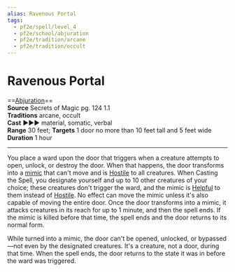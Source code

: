 ```yaml
---
alias: Ravenous Portal 
tags:
  - pf2e/spell/level_4
  - pf2e/school/abjuration
  - pf2e/tradition/arcane
  - pf2e/tradition/occult
---
```


# Ravenous Portal

==[Abjuration](../../../Traits/Abjuration.md)==  
__Source__ Secrets of Magic pg. 124 1.1  
**Traditions** arcane, occult  
**Cast** ►►► material, somatic, verbal  
**Range** 30 feet; **Targets** 1 door no more than 10 feet tall and 5 feet wide  
**Duration** 1 hour

---

You place a ward upon the door that triggers when a creature attempts to open, unlock, or destroy the door. When that happens, the door transforms into a [mimic](../../../../../../../60-Wyrmscriber/Gamemaster/Mechanics/Bestiary/Mimics/Mimic.md) that can't move and is [Hostile](../../../Conditions/Hostile.md) to all creatures. When Casting the Spell, you designate yourself and up to 10 other creatures of your choice; these creatures don't trigger the ward, and the mimic is [Helpful](../../../Conditions/Helpful.md) to them instead of [Hostile](../../../Conditions/Hostile.md). No effect can move the mimic unless it's also capable of moving the entire door. Once the door transforms into a mimic, it attacks creatures in its reach for up to 1 minute, and then the spell ends. If the mimic is killed before that time, the spell ends and the door returns to its normal form.

While turned into a mimic, the door can't be opened, unlocked, or bypassed—not even by the designated creatures. It's a creature, not a door, during that time. When the spell ends, the door returns to the state it was in before the ward was triggered.
